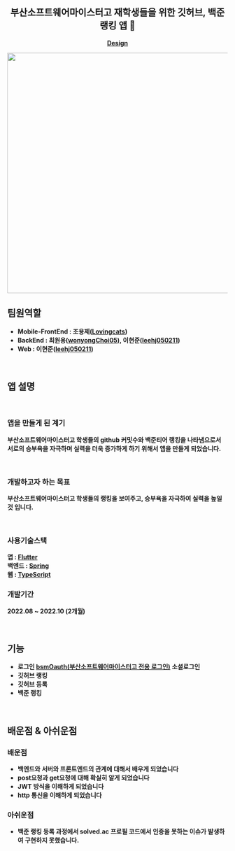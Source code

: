 


<h2 align="center">
	부산소프트웨어마이스터고 재학생들을 위한 깃허브, 백준 랭킹 앱 💫
</h2>

<p align="center">
	<strong>
		<a href="https://www.pinterest.co.kr/pin/1010847078835809220/">Design</a>
		


<p align="center">
	<img src="https://user-images.githubusercontent.com/89582664/205190175-bf413483-ef44-45ab-adec-4d0591f2c9c2.png" height="550", >
</p>

## 팀원역할

- **Mobile-FrontEnd** :  조용제([Lovingcats](https://github.com/Lovingcats))	
- **BackEnd** : 최원용([wonyongChoi05](https://github.com/wonyongChoi05)), 이현준([leehj050211](https://github.com/leehj050211))
- **Web** : 이현준([leehj050211](https://github.com/leehj050211))
<br>
		
## 앱 설명

<br>
		
### 앱을 만들게 된 계기
부산소프트웨어마이스터고 학생들의 github 커밋수와 백준티어 랭킹을 나타냄으로서 서로의 승부욕을 자극하며 실력을 
더욱 증가하게 하기 위해서 앱을 만들게 되었습니다. 

<br>
		
### 개발하고자 하는 목표
부산소프트웨어마이스터고 학생들의 랭킹을 보여주고, 승부욕을 자극하여 실력을 높일 것 입니다.

<br>
		
### 사용기술스택
앱 :  [Flutter](https://flutter.dev/?gclid=Cj0KCQiAg_KbBhDLARIsANx7wAz5lYyBO9RFwhX-V1IJ_xWVuCK1cZkySEkWeqZMPGofPCvRPaHPlWAaAijFEALw_wcB&gclsrc=aw.ds)
<br>
백엔드 :  [Spring](https://docs.spring.io/spring-framework/docs/current/reference/html/)
<br>
웹 : [TypeScript](https://www.typescriptlang.org/)
<br>


### 개발기간

2022.08 ~ 2022.10 (2개월)

<br>
		
## 기능

- 로그인  [bsmOauth(부산소프트웨어마이스터고 전용 로그인)](https://auth.bssm.kro.kr/oauth?clientId=5f034939&redirectURI=http://localhost:3000/oauth) 소셜로그인 
- 깃허브 랭킹 
- 깃허브 등록 
- 백준 랭킹 
		
<br>
		
## 배운점 & 아쉬운점
		
### 배운점
 - 백엔드와 서버와 프론트엔드의 관계에 대해서 배우게 되었습니다
 - post요청과 get요청에 대해 확실히 알게 되었습니다
 - JWT 방식을 이해하게 되었습니다
 - http 통신을 이해하게 되었습니다
 
### 아쉬운점
 - 백준 랭킹 등록 과정에서 solved.ac 프로필 코드에서 인증을 못하는 이슈가 발생하여 구현하지 못했습니다.
<br>
